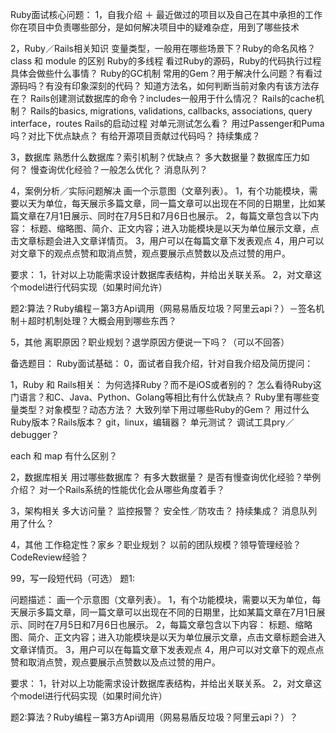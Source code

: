 Ruby面试核心问题：
1，自我介绍 ＋ 最近做过的项目以及自己在其中承担的工作
你在项目中负责哪些部分，是如何解决项目中的疑难杂症，用到了哪些技术

2，Ruby／Rails相关知识
 变量类型，一般用在哪些场景下？Ruby的命名风格？
class 和 module 的区别
Ruby的多线程
看过Ruby的源码，Ruby的代码执行过程具体会做些什么事情？
Ruby的GC机制
常用的Gem？用于解决什么问题？有看过源码吗？有没有印象深刻的代码？
知道方法名，如何判断当前对象内有该方法存在？
Rails创建测试数据库的命令？includes一般用于什么情况？
Rails的cache机制？
Rails的basics, migrations, validations, callbacks, associations, query interface，routes
Rails的启动过程
对单元测试怎么看？
用过Passenger和Puma吗？对比下优点缺点？
有给开源项目贡献过代码吗？
持续集成？

3，数据库
 熟悉什么数据库？索引机制？优缺点？
多大数据量？数据库压力如何？
慢查询优化经验？一般怎么优化？
消息队列？

4，案例分析／实际问题解决
画一个示意图（文章列表）。
1，有个功能模块，需要以天为单位，每天展示多篇文章，同一篇文章可以出现在不同的日期里，比如某篇文章在7月1日展示、同时在7月5日和7月6日也展示。
2，每篇文章包含以下内容： 标题、缩略图、简介、正文内容；进入功能模块是以天为单位展示文章，点击文章标题会进入文章详情页。
3，用户可以在每篇文章下发表观点
4，用户可以对文章下的观点点赞和取消点赞，观点要展示点赞数以及点过赞的用户。

要求：
1，针对以上功能需求设计数据库表结构，并给出关联关系。
2，对文章这个model进行代码实现（如果时间允许）

题2:算法？Ruby编程－第3方Api调用（网易易盾反垃圾？阿里云api？）－签名机制＋超时机制处理？大概会用到哪些东西？

5，其他
 离职原因？职业规划？退学原因方便说一下吗？（可以不回答）



备选题目：
Ruby面试基础：
0，面试者自我介绍，针对自我介绍及简历提问：

1，Ruby 和 Rails相关：
为何选择Ruby？而不是iOS或者别的？
怎么看待Ruby这门语言？和C、Java、Python、Golang等相比有什么优缺点？
Ruby里有哪些变量类型？对象模型？动态方法？
大致列举下用过哪些Ruby的Gem？
用过什么Ruby版本？Rails版本？
git，linux，编辑器？
单元测试？
调试工具pry／debugger？

each 和 map 有什么区别？

2，数据库相关
用过哪些数据库？
有多大数据量？
是否有慢查询优化经验？举例介绍？
对一个Rails系统的性能优化会从哪些角度着手？

3，架构相关
多大访问量？
监控报警？
安全性／防攻击？
持续集成？
消息队列用了什么？

4，其他
工作稳定性？家乡？职业规划？
以前的团队规模？领导管理经验？CodeReview经验？


99，写一段短代码（可选）
题1:

问题描述：
画一个示意图（文章列表）。
1，有个功能模块，需要以天为单位，每天展示多篇文章，同一篇文章可以出现在不同的日期里，比如某篇文章在7月1日展示、同时在7月5日和7月6日也展示。
2，每篇文章包含以下内容： 标题、缩略图、简介、正文内容；进入功能模块是以天为单位展示文章，点击文章标题会进入文章详情页。
3，用户可以在每篇文章下发表观点
4，用户可以对文章下的观点点赞和取消点赞，观点要展示点赞数以及点过赞的用户。

要求：
1，针对以上功能需求设计数据库表结构，并给出关联关系。
2，对文章这个model进行代码实现（如果时间允许）

题2:算法？Ruby编程－第3方Api调用（网易易盾反垃圾？阿里云api？）？


